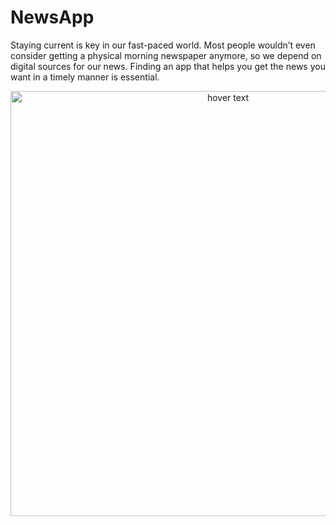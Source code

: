 # NewsApp
Staying current is key in our fast-paced world. Most people wouldn’t even consider getting a physical morning newspaper anymore, so we depend on digital sources for our news. Finding an app that helps you get the news you want in a timely manner is essential.
<p align="center">
  <img src="https://jorasinfotech.com/wp-content/uploads/2020/07/11-Best-News-Apps-For-iOS-and-Android-1.jpg" width="680" title="hover text">
</p>
